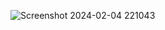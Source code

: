 ![Screenshot 2024-02-04 221043](https://github.com/40654065/largest-three-numbers/assets/152056569/96babffa-d325-4643-98a9-056ce5c94c3e)
